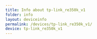 ```yaml
---
title: Info about tp-link_re350k_v1
folder: info
layout: deviceinfo
permalink: /devices/tp-link_re350k_v1/
device: tp-link_re350k_v1
---
```

